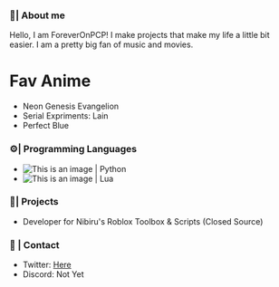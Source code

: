 ### 💖| About me
Hello, I am ForeverOnPCP! I make projects that make my life a little bit easier. I am a pretty big fan of music and movies.

  # Fav Anime
  - Neon Genesis Evangelion
  - Serial Expriments: Lain
  - Perfect Blue

### ⚙️| Programming Languages
- ![This is an image](https://github.com/abrahamcalf/programming-languages-logos/blob/master/src/python/python_16x16.png) | Python
- ![This is an image](https://github.com/abrahamcalf/programming-languages-logos/blob/master/src/lua/lua_16x16.png) | Lua

### 🌱| Projects
- Developer for Nibiru's Roblox Toolbox & Scripts (Closed Source)

### 📱 | Contact
- Twitter: [Here](https://twitter.com/ForeverOnPCP)
- Discord: Not Yet  
